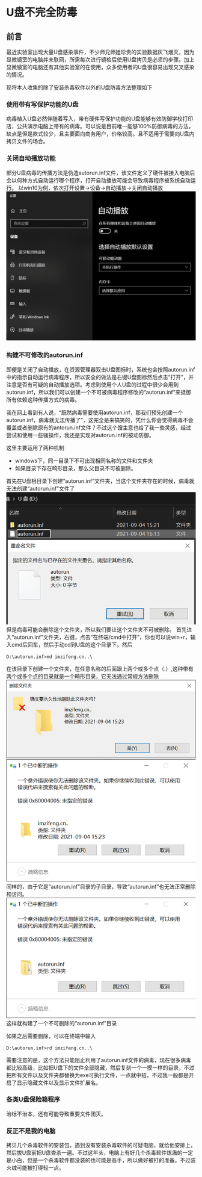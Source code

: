 # U盘不完全防毒

## 前言
最近实验室出现大量U盘感染事件，不少师兄师姐珍贵的实验数据灰飞烟灭，因为显微镜室的电脑并未联网，所需每次进行镜检后使用U盘拷贝是必须的步骤。加上显微镜室的电脑还有其他实验室的在使用，众多使用者的U盘很容易出现交叉感染的情况。

现将本人收集的除了安装杀毒软件以外的U盘防毒方法整理如下

### 使用带有写保护功能的U盘
病毒植入U盘必然伴随着写入，带有硬件写保护功能的U盘能够有效防御学校打印店，公共演示电脑上带有的病毒。可以说是目前唯一能够100%防御病毒的方法，缺点是但是款式较少，且主要面向商务用户，价格较高。且不适用于需要向U盘内拷贝文件的场合。

### 关闭自动播放功能
部分U盘病毒的传播方法是伪造autorun.inf文件，该文件定义了硬件被接入电脑后会以何种方式自动运行哪个程序，打开自动播放可能会导致病毒程序被系统自动运行。
以win10为例，依次打开设置->设备->自动播放->关闭自动播放
![](Pasted%20image%2020210904154551.png "设置->设备->自动播放->关闭自动播放")

### 构建不可修改的autorun.inf
即便是关闭了自动播放，在资源管理器双击U盘图标时，系统也会按照autorun.inf中的指示自动运行病毒程序，所以安全的做法是右键U盘图标然后点击“打开”，并注意是否有可疑的自动播放选项。考虑到使用个人U盘的过程中很少会用到autorun.inf，所以我们可以创建一个不可被病毒程序修改的“autorun.inf”来抵御所有依赖这种传播方式的病毒。

我在网上看到有人说，“既然病毒需要使用autorun.inf，那我们预先创建一个autorun.inf，病毒就无法传播了”，这完全是来搞笑的，凭什么你会觉得病毒不会覆盖或者删除原有的antorun.inf文件？不过这个馊主意也给了我一些灵感，经过尝试和使用一些骚操作，我还是实现对autorun.inf的被动防御。

这里主要运用了两种机制
- windows下，同一目录下不可出现相同名称的文件和文件夹
- 如果目录下存在畸形目录，那么父目录不可被删除。

首先在U盘根目录下创建“autorun.inf”文件夹，当这个文件夹存在的时候，病毒就无法创建“autorun.inf”文件了
![](Pasted%20image%2020210904161411.png "windows下，同一目录下不可出现相同名称的文件和文件夹")
但是病毒可能会删除这个文件夹，所以我们要让这个文件夹不可被删除。
首先进入“autorun.inf”文件夹，右键，点击“在终端/cmd中打开”，你也可以说win+r，输入cmd后回车，然后手动cd到U盘的这个目录下。然后
```shell
D:\autorun.inf>md imzifeng.cn..\
```
在该目录下创建一个文件夹，在任意名称的后面跟上两个或多个点（.）,这种带有两个或多个点的目录就是一个畸形目录，它无法通过常规方法删除
![](Pasted%20image%2020210904161957.png "常规删除方法")
![](Pasted%20image%2020210904162005.png "无法删除")
同样的，由于它是“autorun.inf”目录的子目录，导致“autorun.inf”也无法正常删除和访问。
![](Pasted%20image%2020210904162147.png "无法删除的autorun.inf")
这样就构建了一个不可删除的“autorun.inf”目录

如果之后需要删除，可以在终端中输入
```shell
D:\autorun.inf>rd imzifeng.cn..\
```

需要注意的是，这个方法只能阻止利用了autorun.inf文件的病毒，现在很多病毒都比较高级，比如把U盘下的文件全部隐藏，然后复刻一个一摸一样的目录，不过把所有文件以及文件夹都替换为exe可执行文件，一点就中招，不过我一般都是开启了显示隐藏文件以及显示文件扩展名。

### 各类U盘保险箱程序
治标不治本，还有可能导致重要文件团灭。

### 反正不是我的电脑
拷贝几个杀毒软件的安装包，遇到没有安装杀毒软件的可疑电脑，就给他安排上，然后拔U盘前把U盘查杀一遍。不过这年头，电脑上有好几个杀毒软件炼蛊的一定是小白，但是一个杀毒软件都没装的也可能是高手，所以做好被打的准备。不过装火绒可能被打得轻一点。
